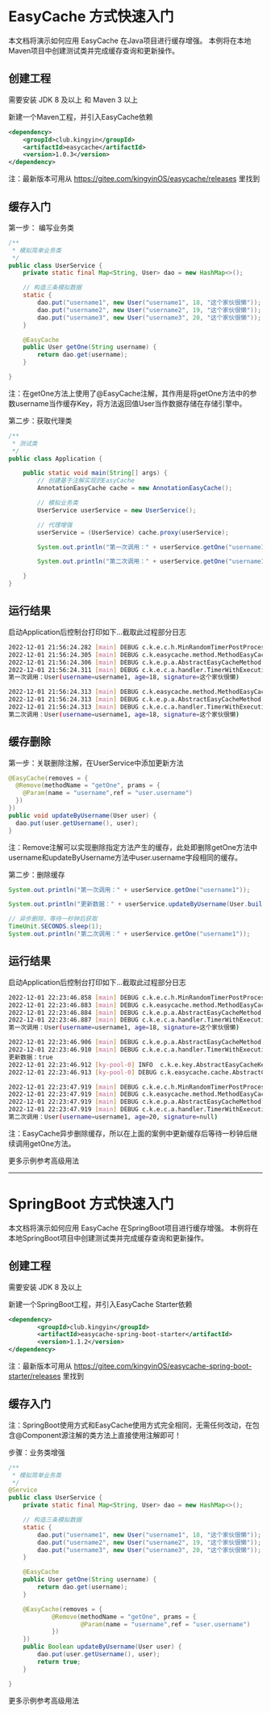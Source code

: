 # EasyCache 方式快速入门

本文档将演示如何应用 EasyCache 在Java项目进行缓存增强。 本例将在本地Maven项目中创建测试类并完成缓存查询和更新操作。

## 创建工程

需要安装 JDK 8 及以上 和 Maven 3 以上

新建一个Maven工程，并引入EasyCache依赖

```xml
<dependency>
    <groupId>club.kingyin</groupId>
    <artifactId>easycache</artifactId>
    <version>1.0.3</version>
</dependency>
```

注：最新版本可用从 https://gitee.com/kingyinOS/easycache/releases 里找到

## 缓存入门

第一步： 编写业务类

```java
/**
 * 模拟简单业务类
 */
public class UserService {
    private static final Map<String, User> dao = new HashMap<>();

    // 构造三条模拟数据
    static {
        dao.put("username1", new User("username1", 18, "这个家伙很懒"));
        dao.put("username2", new User("username2", 19, "这个家伙很懒"));
        dao.put("username3", new User("username3", 20, "这个家伙很懒"));
    }

    @EasyCache
    public User getOne(String username) {
        return dao.get(username);
    }

}
```

注：在getOne方法上使用了@EasyCache注解，其作用是将getOne方法中的参数username当作缓存Key，将方法返回值User当作数据存储在存储引擎中。

第二步：获取代理类

```java
/**
 * 测试类
 */
public class Application {

    public static void main(String[] args) {
        // 创建基于注解实现的EasyCache
        AnnotationEasyCache cache = new AnnotationEasyCache();

        // 模拟业务类
        UserService userService = new UserService();

        // 代理增强
        userService = (UserService) cache.proxy(userService);

        System.out.println("第一次调用：" + userService.getOne("username1"));

        System.out.println("第二次调用：" + userService.getOne("username1"));

    }
}
```

## 运行结果

启动Application后控制台打印如下...截取此过程部分日志

```bash
2022-12-01 21:56:24.282 [main] DEBUG c.k.e.c.h.MinRandomTimerPostProcess - 【getOne】 随机过期时间 69，单位 DAYS，最小系数 0.7
2022-12-01 21:56:24.305 [main] DEBUG c.k.easycache.method.MethodEasyCache - 缓存 [ky-cache]-[getOne()]-{"username":"username1"}-[]，源数据加载，并写入缓存 User(username=username1, age=18, signature=这个家伙很懒)
2022-12-01 21:56:24.306 [main] DEBUG c.k.e.p.a.AbstractEasyCacheMethod - 缓存方法执行 [getOne]
2022-12-01 21:56:24.311 [main] DEBUG c.k.e.c.a.handler.TimerWithExecution - 【执行耗时-正常】：72 ms
第一次调用：User(username=username1, age=18, signature=这个家伙很懒)

2022-12-01 21:56:24.313 [main] DEBUG c.k.easycache.method.MethodEasyCache - 缓存 [ky-cache]-[getOne()]-{"username":"username1"}-[]，存在 User(username=username1, age=18, signature=这个家伙很懒)
2022-12-01 21:56:24.313 [main] DEBUG c.k.e.p.a.AbstractEasyCacheMethod - 缓存方法执行 [getOne]
2022-12-01 21:56:24.313 [main] DEBUG c.k.e.c.a.handler.TimerWithExecution - 【执行耗时-正常】：2 ms
第二次调用：User(username=username1, age=18, signature=这个家伙很懒)
```

## 缓存删除

第一步：关联删除注解，在UserService中添加更新方法

```java
@EasyCache(removes = {
  @Remove(methodName = "getOne", prams = {
    @Param(name = "username",ref = "user.username")
  })
})
public void updateByUsername(User user) {
  dao.put(user.getUsername(), user);
}
```

注：Remove注解可以实现删除指定方法产生的缓存，此处即删除getOne方法中username和updateByUsername方法中user.username字段相同的缓存。

第二步：删除缓存

```java
System.out.println("第一次调用：" + userService.getOne("username1"));

System.out.println("更新数据：" + userService.updateByUsername(User.builder().username("username1").age(20).build()));

// 异步删除，等待一秒钟后获取
TimeUnit.SECONDS.sleep(1);
System.out.println("第二次调用：" + userService.getOne("username1"));
```

## 运行结果

启动Application后控制台打印如下...截取此过程部分日志

```bash
2022-12-01 22:23:46.858 [main] DEBUG c.k.e.c.h.MinRandomTimerPostProcess - 【getOne】 随机过期时间 68，单位 DAYS，最小系数 0.7
2022-12-01 22:23:46.883 [main] DEBUG c.k.easycache.method.MethodEasyCache - 缓存 [ky-cache]-[getOne()]-{"username":"username1"}-[]，源数据加载，并写入缓存 User(username=username1, age=18, signature=这个家伙很懒)
2022-12-01 22:23:46.884 [main] DEBUG c.k.e.p.a.AbstractEasyCacheMethod - 缓存方法执行 [getOne]
2022-12-01 22:23:46.887 [main] DEBUG c.k.e.c.a.handler.TimerWithExecution - 【执行耗时-正常】：73 ms
第一次调用：User(username=username1, age=18, signature=这个家伙很懒)

2022-12-01 22:23:46.906 [main] DEBUG c.k.e.p.a.AbstractEasyCacheMethod - 原始方法执行 [updateByUsername]
2022-12-01 22:23:46.910 [main] DEBUG c.k.e.c.a.handler.TimerWithExecution - 【执行耗时-正常】：4 ms
更新数据：true
2022-12-01 22:23:46.912 [ky-pool-0] INFO  c.k.e.key.AbstractEasyCacheKey - 解析生成默认key [ky-cache]-[getOne()]-{}-[]
2022-12-01 22:23:46.913 [ky-pool-0] DEBUG c.k.easycache.cache.AbstractCache - 删除缓存 [ky-cache]-[getOne()]-{"username":"username1"}-[]

2022-12-01 22:23:47.919 [main] DEBUG c.k.e.c.h.MinRandomTimerPostProcess - 【getOne】 随机过期时间 68，单位 DAYS，最小系数 0.7
2022-12-01 22:23:47.919 [main] DEBUG c.k.easycache.method.MethodEasyCache - 缓存 [ky-cache]-[getOne()]-{"username":"username1"}-[]，源数据加载，并写入缓存 User(username=username1, age=20, signature=null)
2022-12-01 22:23:47.919 [main] DEBUG c.k.e.p.a.AbstractEasyCacheMethod - 缓存方法执行 [getOne]
2022-12-01 22:23:47.919 [main] DEBUG c.k.e.c.a.handler.TimerWithExecution - 【执行耗时-正常】：2 ms
第二次调用：User(username=username1, age=20, signature=null)
```

注：EasyCache异步删除缓存，所以在上面的案例中更新缓存后等待一秒钟后继续调用getOne方法。

更多示例参考高级用法

---

# SpringBoot 方式快速入门

本文档将演示如何应用 EasyCache 在SpringBoot项目进行缓存增强。 本例将在本地SpringBoot项目中创建测试类并完成缓存查询和更新操作。

## 创建工程

需要安装 JDK 8 及以上

新建一个SpringBoot工程，并引入EasyCache Starter依赖

```xml
<dependency>
		<groupId>club.kingyin</groupId>
		<artifactId>easycache-spring-boot-starter</artifactId>
		<version>1.1.2</version>
</dependency>
```

注：最新版本可用从 https://gitee.com/kingyinOS/easycache-spring-boot-starter/releases 里找到

## 缓存入门

注：SpringBoot使用方式和EasyCache使用方式完全相同，无需任何改动，在包含@Component源注解的类方法上直接使用注解即可！

步骤：业务类增强

```java
/**
 * 模拟简单业务类
 */
@Service
public class UserService {
    private static final Map<String, User> dao = new HashMap<>();

    // 构造三条模拟数据
    static {
        dao.put("username1", new User("username1", 18, "这个家伙很懒"));
        dao.put("username2", new User("username2", 19, "这个家伙很懒"));
        dao.put("username3", new User("username3", 20, "这个家伙很懒"));
    }

    @EasyCache
    public User getOne(String username) {
        return dao.get(username);
    }

    @EasyCache(removes = {
            @Remove(methodName = "getOne", prams = {
                    @Param(name = "username",ref = "user.username")
            })
    })
    public Boolean updateByUsername(User user) {
        dao.put(user.getUsername(), user);
        return true;
    }

}
```

更多示例参考高级用法
